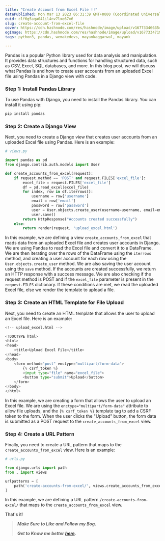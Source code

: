 ```yaml
---
title: "Create Account from Excel File !!"
datePublished: Mon Mar 13 2023 06:31:39 GMT+0000 (Coordinated Universal Time)
cuid: clf6g5aqa041il4nv7lxe67x6
slug: create-account-from-excel-file
cover: https://cdn.hashnode.com/res/hashnode/image/upload/v1677334663547/655053b5-4020-434d-aeed-c0b3e6c26d24.png
ogImage: https://cdn.hashnode.com/res/hashnode/image/upload/v1677334719562/5a543d1f-7ede-48d1-a00c-8cd0ab477285.png
tags: python3, pandas, wemakedevs, mayankaggarwal, mayank

---
```


Pandas is a popular Python library used for data analysis and manipulation. It provides data structures and functions for handling structured data, such as CSV, Excel, SQL databases, and more. In this blog post, we will discuss what Pandas is and how to create user accounts from an uploaded Excel file using Pandas in a Django view with code.

### Step 1: Install Pandas Library

To use Pandas with Django, you need to install the Pandas library. You can install it using pip:

```python
pip install pandas
```

### Step 2: Create a Django View

Next, you need to create a Django view that creates user accounts from an uploaded Excel file using Pandas. Here is an example:

```python
# views.py

import pandas as pd
from django.contrib.auth.models import User

def create_accounts_from_excel(request):
    if request.method == 'POST' and request.FILES['excel_file']:
        excel_file = request.FILES['excel_file']
        df = pd.read_excel(excel_file)
        for index, row in df.iterrows():
            username = row['username']
            email = row['email']
            password = row['password']
            user = User.objects.create_user(username=username, email=email, password=password)
            user.save()
        return HttpResponse("Accounts created successfully")
    else:
        return render(request, 'upload_excel.html')
```

In this example, we are defining a view `create_accounts_from_excel` that reads data from an uploaded Excel file and creates user accounts in Django. We are using Pandas to read the Excel file and convert it to a DataFrame. We are then iterating over the rows of the DataFrame using the `iterrows` method, and creating a user account for each row using the `User.objects.create_user` method. We are also saving the user account using the `save` method. If the accounts are created successfully, we return an HTTP response with a success message. We are also checking if the request method is POST and if the `excel_file` parameter is present in the `request.FILES` dictionary. If these conditions are met, we read the uploaded Excel file, else we render the template to upload a file.

### Step 3: Create an HTML Template for File Upload

Next, you need to create an HTML template that allows the user to upload an Excel file. Here is an example:

```python
<!-- upload_excel.html -->

<!DOCTYPE html>
<html>
<head>
    <title>Upload Excel File</title>
</head>
<body>
    <form method="post" enctype="multipart/form-data">
        {% csrf_token %}
        <input type="file" name="excel_file">
        <button type="submit">Upload</button>
    </form>
</body>
</html>
```

In this example, we are creating a form that allows the user to upload an Excel file. We are using the `enctype="multipart/form-data"` attribute to allow file uploads, and the `{% csrf_token %}` template tag to add a CSRF token to the form. When the user clicks the "Upload" button, the form data is submitted as a POST request to the `create_accounts_from_excel` view.

### Step 4: Create a URL Pattern

Finally, you need to create a URL pattern that maps to the `create_accounts_from_excel` view. Here is an example:

```python
# urls.py

from django.urls import path
from . import views

urlpatterns = [
    path('create-accounts-from-excel/', views.create_accounts_from_excel, name='create_accounts_from_excel'),
]
```

In this example, we are defining a URL pattern `/create-accounts-from-excel/` that maps to the `create_accounts_from_excel` view.

That's it!

> ***Make Sure to Like and Follow my Bog.***
> 
> ***Get to Know me better*** [***here***](https://mayankaggarwal.live/)***.***